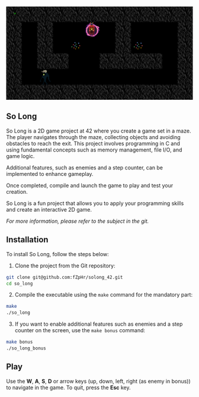 



![In-game](https://github.com/fZpHr/solong_42/blob/main/ingame.png)


## So Long

So Long is a 2D game project at 42 where you create a game set in a maze. The player navigates through the maze, collecting objects and avoiding obstacles to reach the exit. This project involves programming in C and using fundamental concepts such as memory management, file I/O, and game logic.

Additional features, such as enemies and a step counter, can be implemented to enhance gameplay.

Once completed, compile and launch the game to play and test your creation.

So Long is a fun project that allows you to apply your programming skills and create an interactive 2D game.

*For more information, please refer to the subject in the git.*
## Installation

To install So Long, follow the steps below:

1. Clone the project from the Git repository:
```bash
git clone git@github.com:fZpHr/solong_42.git
cd so_long
```

2. Compile the executable using the `make` command for the mandatory part:
```bash
make
./so_long
```

3. If you want to enable additional features such as enemies and a step counter on the screen, use the `make bonus` command:
```bash
make bonus
./so_long_bonus
```

## Play

Use the **W**, **A**, **S**, **D** or arrow keys (up, down, left, right (as enemy in bonus)) to navigate in the game. To quit, press the **Esc** key.

